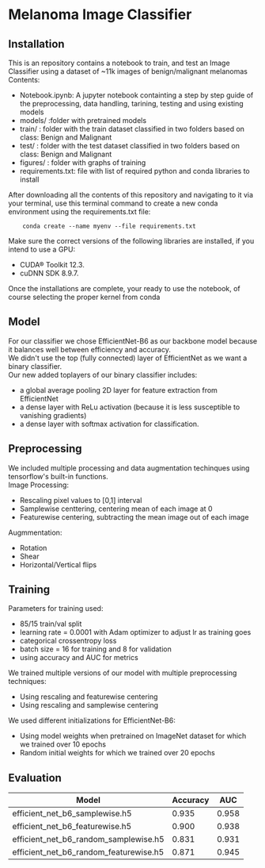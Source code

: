 # Melanoma Image Classifier
## Installation
This is an repository contains a notebook to train, and test an Image Classifier using a dataset of ~11k images of benign/malignant melanomas  
Contents:  
  * Notebook.ipynb: A jupyter notebook containting a step by step guide of the preprocessing, data handling, tarining, testing and using existing models  
  * models/ :folder with pretrained models  
  * train/ : folder with the train dataset classified in two folders based on class: Benign and Malignant  
  * test/ : folder with the test dataset classified in two folders based on class: Benign and Malignant  
  * figures/ : folder with graphs of training  
  * requirements.txt: file with list of required python and conda libraries to install  

After downloading all the contents of this repository and navigating to it via your terminal, use this terminal command to create a new conda environment using the requirements.txt file:  
```
    conda create --name myenv --file requirements.txt

```
Make sure the correct versions of the following libraries are installed, if you intend to use a GPU:  
  * CUDA® Toolkit 12.3.  
  * cuDNN SDK 8.9.7.

Once the  installations are complete, your ready to use the notebook, of course selecting the proper kernel from conda



## Model
For our classifier we chose EfficientNet-B6 as our backbone model because it balances well between efficiency and accuracy.   
We didn't use the top (fully connected) layer of EfficientNet as we want a binary classifier.  
Our new added toplayers of our binary classifier includes:  
 * a global average pooling 2D layer for feature extraction from EfficientNet
 * a dense layer with ReLu activation (because it is less susceptible to vanishing gradients)
 * a dense layer with softmax activation for classification.

## Preprocessing  
We included multiple processing and data augmentation techinques using tensorflow's built-in functions.  
Image Processing:  
   * Rescaling pixel values to [0,1] interval
   * Samplewise centtering, centering mean of each image at 0
   * Featurewise centering, subtracting the mean image out of each image
  
Augmmentation:
   * Rotation
   * Shear
   * Horizontal/Vertical flips
  
## Training  
Parameters for training used:   
   * 85/15 train/val split
   * learning rate = 0.0001 with Adam optimizer to adjust lr as training goes
   * categorical crossentropy loss
   * batch size = 16 for training and 8 for validation
   * using accuracy and AUC for metrics
  
We trained multiple versions of our model with multiple preprocessing techniques:  
   * Using rescaling and featurewise centering
   * Using rescaling and samplewise centering
  
We used different initializations for EfficientNet-B6:  
   * Using model weights when pretrained on ImageNet dataset for which we trained over 10 epochs
   * Random initial weights for which we trained over 20 epochs  
  
## Evaluation

| Model                                  | Accuracy | AUC   |
|----------------------------------------|----------|-------|
| efficient_net_b6_samplewise.h5         | 0.935    | 0.958 |
| efficient_net_b6_featurewise.h5        | 0.900    | 0.938 |
| efficient_net_b6_random_samplewise.h5  | 0.831    | 0.931 |
| efficient_net_b6_random_featurewise.h5 | 0.871    | 0.945 |
